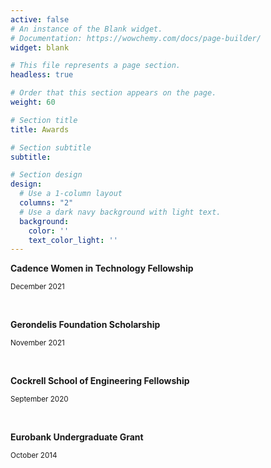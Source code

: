 ```yaml
---
active: false 
# An instance of the Blank widget.
# Documentation: https://wowchemy.com/docs/page-builder/
widget: blank

# This file represents a page section.
headless: true

# Order that this section appears on the page.
weight: 60

# Section title
title: Awards

# Section subtitle
subtitle:

# Section design
design:
  # Use a 1-column layout
  columns: "2"
  # Use a dark navy background with light text.
  background:
    color: ''
    text_color_light: ''
---
```

**Cadence Women in Technology Fellowship**

<sub>December 2021</sub>

<br/>

**Gerondelis Foundation Scholarship**

<sub>November 2021</sub>

<br/>

**Cockrell School of Engineering Fellowship**

<sub>September 2020</sub>

<br/>

**Eurobank Undergraduate Grant**

<sub>October 2014</sub>


